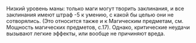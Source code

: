 Низкий уровень маны: только маги могут творить заклинания, и все заклинания имеют штраф -5 к умению, с какой бы целью они не сотворялись. (Это относится также и к Магическим предметам, см. Мощность магических предметов, с.17). Однако, критические неудачи вызывают легкие эффекты, или вообще не причиняют вреда.
